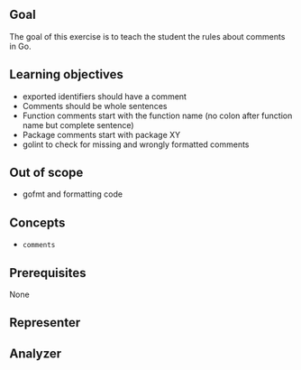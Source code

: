 ## Goal

The goal of this exercise is to teach the student the rules about comments in Go.

## Learning objectives

- exported identifiers should have a comment
- Comments should be whole sentences
- Function comments start with the function name (no colon after function name but complete sentence)
- Package comments start with package XY
- golint to check for missing and wrongly formatted comments

## Out of scope

- gofmt and formatting code

## Concepts

- `comments`

## Prerequisites

None

## Representer

## Analyzer
